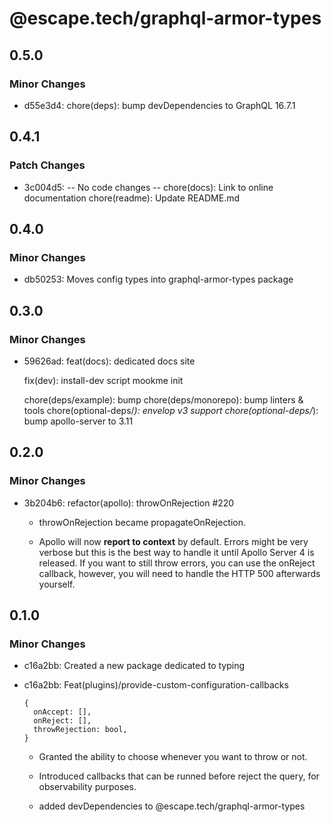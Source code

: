 # @escape.tech/graphql-armor-types

## 0.5.0

### Minor Changes

- d55e3d4: chore(deps): bump devDependencies to GraphQL 16.7.1

## 0.4.1

### Patch Changes

- 3c004d5: -- No code changes --
  chore(docs): Link to online documentation
  chore(readme): Update README.md

## 0.4.0

### Minor Changes

- db50253: Moves config types into graphql-armor-types package

## 0.3.0

### Minor Changes

- 59626ad: feat(docs): dedicated docs site

  fix(dev): install-dev script mookme init

  chore(deps/example): bump
  chore(deps/monorepo): bump linters & tools
  chore(optional-deps/_): envelop v3 support
  chore(optional-deps/_): bump apollo-server to 3.11

## 0.2.0

### Minor Changes

- 3b204b6: refactor(apollo): throwOnRejection #220

  - throwOnRejection became propagateOnRejection.

  - Apollo will now **report to context** by default.
    Errors might be very verbose but this is the best way to handle it until Apollo Server 4 is released.
    If you want to still throw errors, you can use the onReject callback, however, you will need to handle the HTTP 500 afterwards yourself.

## 0.1.0

### Minor Changes

- c16a2bb: Created a new package dedicated to typing
- c16a2bb: Feat(plugins)/provide-custom-configuration-callbacks

  ```
  {
    onAccept: [],
    onReject: [],
    throwRejection: bool,
  }
  ```

  - Granted the ability to choose whenever you want to throw or not.
  - Introduced callbacks that can be runned before reject the query, for observability purposes.

  - added devDependencies to @escape.tech/graphql-armor-types
